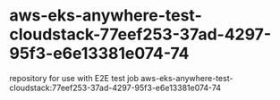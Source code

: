 # aws-eks-anywhere-test-cloudstack-77eef253-37ad-4297-95f3-e6e13381e074-74
repository for use with E2E test job aws-eks-anywhere-test-cloudstack:77eef253-37ad-4297-95f3-e6e13381e074-74
